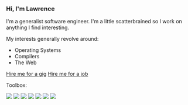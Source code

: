### Hi, I'm Lawrence

I'm a generalist software engineer. I'm a little scatterbrained so I work on anything I find interesting.

My interests generally revolve around:
- Operating Systems
- Compilers
- The Web

[Hire me for a gig](https://www.fiverr.com/larrylogoh)
[Hire me for a job](mailto:lawrence.logoh@gmail.com)

Toolbox:

![](https://img.shields.io/badge/OS-Linux-fff?style=for-the-badge&logo=linux)
![](https://img.shields.io/badge/Editor-Emacs-fff?style=for-the-badge&logo=gnu-emacs&logoColor=violet)
![](https://img.shields.io/badge/Lang-Python-fff?style=for-the-badge&logo=python)
![](https://img.shields.io/badge/Lang-Go-fff?style=for-the-badge&logo=go)
![](https://img.shields.io/badge/Lang-Javascript-fff?style=for-the-badge&logo=javascript)
![](https://img.shields.io/badge/Lang-C-fff?style=for-the-badge&logo=c)
![](https://img.shields.io/badge/Lang-Bash-fff?style=for-the-badge&logo=gnu-bash)
